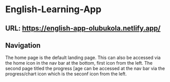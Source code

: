 # English-Learning-App
## URL: https://english-app-olubukola.netlify.app/

## Navigation
The home page is the default landing page. This can also be accessed via the home icon in the nav bar at the bottom, first icon from the left.
The second page titled the progress [age can be accessed at the nav bar via the progress/chart icon which is the seconf icon from the left.


